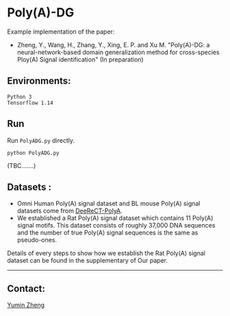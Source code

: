 # Poly(A)-DG

Example implementation of the paper:

- Zheng, Y., Wang, H., Zhang, Y., Xing, E. P. and Xu M. "Poly(A)-DG: a neural-network-based domain generalization method for cross-species Ploy(A) Signal identification" (In preparation)



## Environments:

```
Python 3
Tensorflow 1.14
```

## Run

Run `PolyADG.py` directly.

```
python PolyADG.py
```

(TBC.......)

## Datasets :

- Omni Human Poly(A) signal dataset and BL mouse Poly(A) signal datasets come from [DeeReCT-PolyA](https://github.com/likesum/DeeReCT-PolyA). 
- We established a Rat Poly(A) signal dataset which contains 11 Poly(A) signal motifs. This dataset consists of roughly 37,000 DNA sequences and the number of true Poly(A) signal sequences is the same as pseudo-ones.

Details of every steps to show how we establish the Rat Poly(A) signal dataset can be found in the supplementary of Our paper.

----

## Contact:

[Yumin Zheng](mailto:zhengyumin529@gmail.com)
